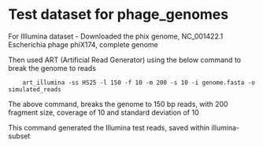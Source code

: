 # Test dataset for phage_genomes

For Illlumina dataset - 
Downloaded the phix genome, NC_001422.1 Escherichia phage phiX174, complete genome

Then used ART (Artificial Read Generator) using the below command to break the genome to reads

        art_illumina -ss HS25 -l 150 -f 10 -m 200 -s 10 -i genome.fasta -o simulated_reads

The above command, breaks the genome to 150 bp reads, with 200 fragment size, coverage of 10 and standard deviation of 10

This command generated the Illumina test reads, saved within illumina-subset






